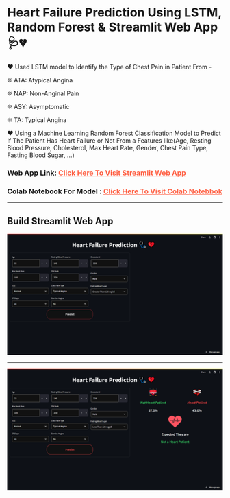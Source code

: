 # Heart Failure Prediction Using LSTM, Random Forest & Streamlit Web App 🩺💔
♥ Used LSTM model to Identify the Type of Chest Pain in Patient From -

   ❊ ATA: Atypical Angina 
   
   ❊ NAP: Non-Anginal Pain 
   
   ❊ ASY: Asymptomatic 
   
   ❊ TA: Typical Angina
   
♥ Using a Machine Learning Random Forest Classification Model to Predict If The Patient Has Heart Failure or Not From a Features like(Age, Resting Blood Pressure, Cholesterol, Max Heart Rate, Gender, Chest Pain Type, Fasting Blood Sugar, ...)

### Web App Link: <a href = "https://heartfailurewebapp-tetdvqxbck49ppglb9rnr8.streamlit.app/" style = "color: tomato">Click Here To Visit Streamlit Web App</a>

### Colab Notebook For Model : <a href = "https://colab.research.google.com/drive/1AoB4QzpzuhbVhQoXYT-IpuGqKPWcMGlc" target="_blank" style = "color: tomato">Click Here To Visit Colab Notebbok</a>


<hr>

## Build Streamlit Web App

![image](https://github.com/HarshRajGithub/Heart_Failure_WebAPP/blob/main/imgs/NoInputHFP.png)

<hr>

![image](https://github.com/HarshRajGithub/Heart_Failure_WebAPP/blob/main/imgs/Screenshot%20(642).png)


